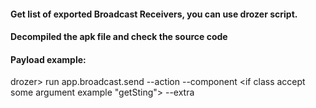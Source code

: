#### Get list of exported Broadcast Receivers, you can use drozer script.

#### Decompiled the apk file and check the source code

#### Payload example:
drozer> run app.broadcast.send --action <EXPORTED BROADCAST RECEIVER> --component <FULL PACKAGE NAME example: com.some.example.class>
  <if class accept some argument example "getSting"> --extra <string parametr_name value>
